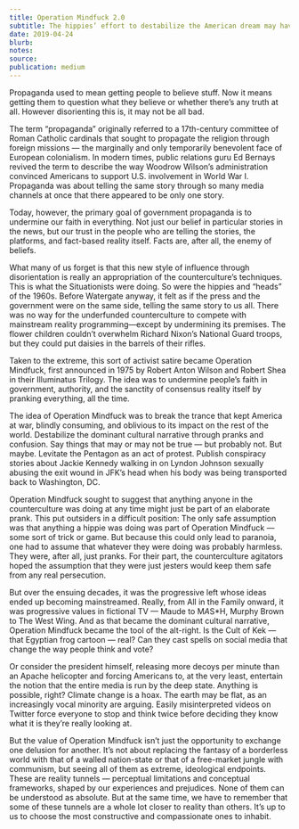 ```yaml
---
title: Operation Mindfuck 2.0
subtitle: The hippies’ effort to destabilize the American dream may have worked too well
date: 2019-04-24
blurb:
notes:
source:
publication: medium
---
```


Propaganda used to mean getting people to believe stuff. Now it means getting them to question what they believe or whether there’s any truth at all. However disorienting this is, it may not be all bad.

The term “propaganda” originally referred to a 17th-century committee of Roman Catholic cardinals that sought to propagate the religion through foreign missions — the marginally and only temporarily benevolent face of European colonialism. In modern times, public relations guru Ed Bernays revived the term to describe the way Woodrow Wilson’s administration convinced Americans to support U.S. involvement in World War I. Propaganda was about telling the same story through so many media channels at once that there appeared to be only one story.

Today, however, the primary goal of government propaganda is to undermine our faith in everything. Not just our belief in particular stories in the news, but our trust in the people who are telling the stories, the platforms, and fact-based reality itself. Facts are, after all, the enemy of beliefs.

What many of us forget is that this new style of influence through disorientation is really an appropriation of the counterculture’s techniques. This is what the Situationists were doing. So were the hippies and “heads” of the 1960s.
Before Watergate anyway, it felt as if the press and the government were on the same side, telling the same story to us all. There was no way for the underfunded counterculture to compete with mainstream reality programming—except by undermining its premises. The flower children couldn’t overwhelm Richard Nixon’s National Guard troops, but they could put daisies in the barrels of their rifles.

Taken to the extreme, this sort of activist satire became Operation Mindfuck, first announced in 1975 by Robert Anton Wilson and Robert Shea in their Illuminatus Trilogy. The idea was to undermine people’s faith in government, authority, and the sanctity of consensus reality itself by pranking everything, all the time.

The idea of Operation Mindfuck was to break the trance that kept America at war, blindly consuming, and oblivious to its impact on the rest of the world. Destabilize the dominant cultural narrative through pranks and confusion. Say things that may or may not be true — but probably not. But maybe. Levitate the Pentagon as an act of protest. Publish conspiracy stories about Jackie Kennedy walking in on Lyndon Johnson sexually abusing the exit wound in JFK’s head when his body was being transported back to Washington, DC.

Operation Mindfuck sought to suggest that anything anyone in the counterculture was doing at any time might just be part of an elaborate prank. This put outsiders in a difficult position: The only safe assumption was that anything a hippie was doing was part of Operation Mindfuck — some sort of trick or game. But because this could only lead to paranoia, one had to assume that whatever they were doing was probably harmless. They were, after all, just pranks. For their part, the counterculture agitators hoped the assumption that they were just jesters would keep them safe from any real persecution.

But over the ensuing decades, it was the progressive left whose ideas ended up becoming mainstreamed. Really, from All in the Family onward, it was progressive values in fictional TV — Maude to M*A*S\*H, Murphy Brown to The West Wing. And as that became the dominant cultural narrative, Operation Mindfuck became the tool of the alt-right. Is the Cult of Kek — that Egyptian frog cartoon — real? Can they cast spells on social media that change the way people think and vote?

Or consider the president himself, releasing more decoys per minute than an Apache helicopter and forcing Americans to, at the very least, entertain the notion that the entire media is run by the deep state. Anything is possible, right? Climate change is a hoax. The earth may be flat, as an increasingly vocal minority are arguing. Easily misinterpreted videos on Twitter force everyone to stop and think twice before deciding they know what it is they’re really looking at.

But the value of Operation Mindfuck isn’t just the opportunity to exchange one delusion for another. It’s not about replacing the fantasy of a borderless world with that of a walled nation-state or that of a free-market jungle with communism, but seeing all of them as extreme, ideological endpoints. These are reality tunnels — perceptual limitations and conceptual frameworks, shaped by our experiences and prejudices. None of them can be understood as absolute. But at the same time, we have to remember that some of these tunnels are a whole lot closer to reality than others. It’s up to us to choose the most constructive and compassionate ones to inhabit.
